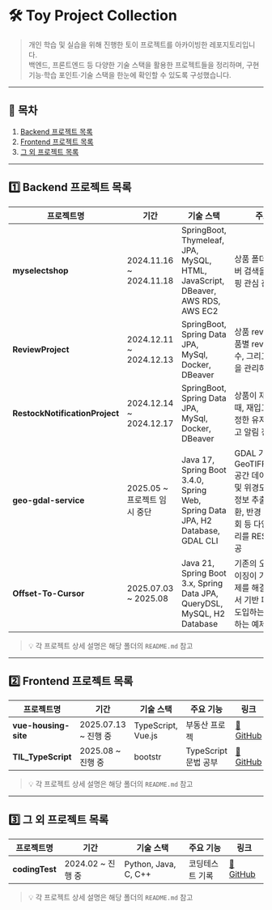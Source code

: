 # 🛠 Toy Project Collection

> 개인 학습 및 실습을 위해 진행한 토이 프로젝트를 아카이빙한 레포지토리입니다.  
> 백엔드, 프론트엔드 등 다양한 기술 스택을 활용한 프로젝트들을 정리하며, 구현 기능·학습 포인트·기술 스택을 한눈에 확인할 수 있도록 구성했습니다.

---

## 📌 목차
1. [Backend 프로젝트 목록](#1️⃣-backend-프로젝트-목록)
2. [Frontend 프로젝트 목록](#2️⃣-frontend-프로젝트-목록)
3. [그 외 프로젝트 목록](#3️⃣-그-외-프로젝트-목록)

---

## 1️⃣ Backend 프로젝트 목록

| 프로젝트명 | 기간 | 기술 스택 | 주요 기능 | 링크 |
|-----------|------|-----------|-----------|------|
| **myselectshop** | 2024.11.16 ~ 2024.11.18 | SpringBoot, Thymeleaf, JPA, MySQL, HTML, JavaScript, DBeaver, AWS RDS, AWS EC2 | 상품 폴더 관리와 네이버 검색을 지원하는 쇼핑 관심 관리 서비스 | [🔗 GitHub](https://github.com/rorrxr/myselectshop) |
| **ReviewProject** | 2024.12.11 ~ 2024.12.13 | SpringBoot, Spring Data JPA, MySql, Docker, DBeaver | 상품 review 작성, 상품별 review 점수, 개수, 그리고 리뷰 내용을 관리하는 서비스 | [🔗 GitHub](https://github.com/rorrxr/ReviewProject) |
| **RestockNotificationProject** | 2024.12.14 ~ 2024.12.17 | SpringBoot, Spring Data JPA, MySql, Docker, DBeaver | 상품이 재입고 되었을 때, 재입고 알림을 설정한 유저들에게 재입고 알림 전송  | [🔗 GitHub](https://github.com/rorrxr/RestockNotificationProject) |
| **geo-gdal-service** | 2025.05 ~ 프로젝트 임시 중단 | Java 17, Spring Boot 3.4.0, Spring Web, Spring Data JPA, H2 Database, GDAL CLI  | GDAL 기반의 GeoTIFF/COG/DEM 공간 데이터 처리 API 및 위경도 좌표 기반 정보 추출, 좌표계 변환, 반경 검색, 고도 조회 등 다양한 GIS 처리를 REST API로 제공 |[🔗 GitHub](https://github.com/rorrxr/geo-gdal-service)|
| **Offset-To-Cursor** | 2025.07.03 ~ 2025.08 | Java 21, Spring Boot 3.x, Spring Data JPA, QueryDSL, MySQL, H2 Database | 기존의 오프셋 기반 페이징이 가지는 성능 문제를 해결하기 위해 커서 기반 페이징 방식을 도입하는 과정을 실습하는 예제 프로젝트 | [🔗 GitHub](https://github.com/rorrxr/Offset-To-Cursor) |

> 💡 각 프로젝트 상세 설명은 해당 폴더의 `README.md` 참고

---

## 2️⃣ Frontend 프로젝트 목록

| 프로젝트명 | 기간 | 기술 스택 | 주요 기능 | 링크 |
|-----------|------|-----------|-----------|------|
| **vue-housing-site** | 2025.07.13 ~ 진행 중 | TypeScript, Vue.js | 부동산 프로젝 | [🔗 GitHub](https://github.com/rorrxr/vue-housing-site) |
| **TIL_TypeScript** | 2025.08 ~ 진행 중 | bootstr | TypeScript 문법 공부 | [🔗 GitHub](https://github.com/rorrxr/TIL_TypeScript) |

> 💡 각 프로젝트 상세 설명은 해당 폴더의 `README.md` 참고

---

## 3️⃣ 그 외 프로젝트 목록

| 프로젝트명 | 기간 | 기술 스택 | 주요 기능 | 링크 |
|-----------|------|-----------|-----------|------|
| **codingTest** | 2024.02 ~ 진행 중 | Python, Java, C, C++ | 코딩테스트 기록 | [🔗 GitHub](https://github.com/rorrxr/codingTest) |

> 💡 각 프로젝트 상세 설명은 해당 폴더의 `README.md` 참고

